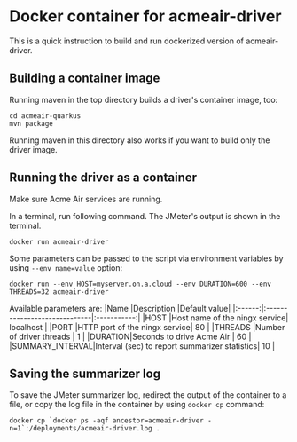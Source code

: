 # Docker container for acmeair-driver
This is a quick instruction to build and run dockerized version of acmeair-driver.

## Building a container image
Running maven in the top directory builds a driver's container image, too:
```shell
cd acmeair-quarkus
mvn package
```

Running maven in this directory also works if you want to build only the driver image.

## Running the driver as a container
Make sure Acme Air services are running.

In a terminal, run following command. The JMeter's output is shown in the terminal.
```shell
docker run acmeair-driver
```

Some parameters can be passed to the script via environment variables by using `--env name=value` option:
```shell
docker run --env HOST=myserver.on.a.cloud --env DURATION=600 --env THREADS=32 acmeair-driver
```

Available parameters are:
|Name    |Description                   |Default value|
|:------:|:-----------------------------|:-----------:|
|HOST    |Host name of the ningx service| localhost |
|PORT    |HTTP port of the ningx service| 80 |
|THREADS |Number of driver threads      |  1 |
|DURATION|Seconds to drive Acme Air     | 60 |
|SUMMARY_INTERVAL|Interval (sec) to report summarizer statistics| 10 |

## Saving the summarizer log
To save the JMeter summarizer log, redirect the output of the container to a file, or copy the log file in the container by using `docker cp` command:
```shell
docker cp `docker ps -aqf ancestor=acmeair-driver -n=1`:/deployments/acmeair-driver.log .
```
